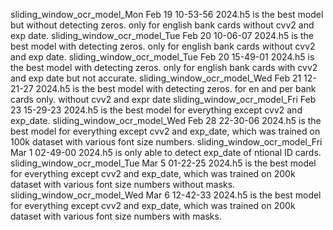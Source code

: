 sliding_window_ocr_model_Mon Feb 19 10-53-56 2024.h5 is the best model but without detecting zeros. only for english bank cards without cvv2 and exp date.
sliding_window_ocr_model_Tue Feb 20 10-06-07 2024.h5 is the best model with detecting zeros. only for english bank cards without cvv2 and exp date.
sliding_window_ocr_model_Tue Feb 20 15-49-01 2024.h5 is the best model with detecting zeros. only for english bank cards with cvv2 and exp date but not accurate.
sliding_window_ocr_model_Wed Feb 21 12-21-27 2024.h5 is the best model with detecting zeros. for en and per bank cards only. without cvv2 and expr date
sliding_window_ocr_model_Fri Feb 23 15-29-23 2024.h5 is the best model for everything except cvv2 and exp_date.
sliding_window_ocr_model_Wed Feb 28 22-30-06 2024.h5 is the best model for everything except cvv2 and exp_date, which was trained on 100k dataset with various font size numbers.
sliding_window_ocr_model_Fri Mar  1 02-49-00 2024.h5 is only able to detect exp_date of ntional ID cards.
sliding_window_ocr_model_Tue Mar  5 01-22-25 2024.h5 is the best model for everything except cvv2 and exp_date, which was trained on 200k dataset with various font size numbers without masks.
sliding_window_ocr_model_Wed Mar  6 12-42-33 2024.h5 is the best model for everything except cvv2 and exp_date, which was trained on 200k dataset with various font size numbers with masks.

